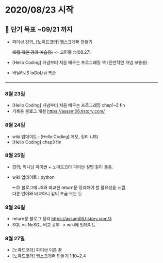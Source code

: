 # 2020/08/23 시작

## 📌 단기 목표 ~09/21 까지

- 파이썬 강의\_ [노마드코더] 웹스크레퍼 만들기

  ~~(9월 학원 강의 예습용)~~ -> 고민중 🙄(08.27)

- [Hello Coding] 개념부터 처음 배우는 프로그래밍 책 (전반적인 개념 보충용)
- 바닐라JS toDoList 복습

###

---

### 8월 23일

- [Hello Coding] 개념부터 처음 배우는 프로그래밍
  chap1~2 fin
- 기록용 블로그 개설
  https://assam06.tistory.com/

### 8월 24일

- wiki 업데이트 : [Hello Coding] 메모, 정리 (JS)
- [Hello Coding] chap3 fin

### 8월 25일

- 강의; 워니님 파이썬 + 노마드코더 파이썬 설명 같이 들음.
- wiki 업데이트 : python

  ✏😓 블로그에 JS와 비교한 return문 정리해야 할 필요성을 느낌.  
   다른 언어와 비교하니 감이 조금 오는 듯

### 8월 26일

- return문 블로그 정리 https://assam06.tistory.com/3
- SQL vs NoSQL 비교 공부 -> wiki에 업데이트

### 8월 27일

- [노마드코더] 파이썬 이론 끝
- [노마드코더] 웹스크래퍼 만들기 1.10~2.4
